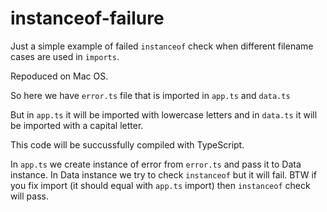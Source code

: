 # instanceof-failure

Just a simple example of failed `instanceof` check when different filename cases are used in `imports`.

Repoduced on Mac OS.

So here we have `error.ts` file that is imported in `app.ts` and `data.ts`

But in `app.ts` it will be imported with lowercase letters and in `data.ts` it will be imported with a capital letter.

This code will be succussfully compiled with TypeScript.

In `app.ts` we create instance of error from `error.ts` and pass it to Data instance.
In Data instance we try to check `instanceof`  but it will fail. BTW if you fix import (it should equal with `app.ts` import) then `instanceof` check will pass.
